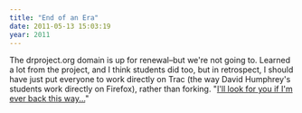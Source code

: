 ```yaml
---
title: "End of an Era"
date: 2011-05-13 15:03:19
year: 2011
---
```

The drproject.org domain is up for renewal–but we're not going to. Learned a lot from the project, and I think students did too, but in retrospect, I should have just put everyone to work directly on Trac (the way David Humphrey's students work directly on Firefox), rather than forking.  "<a href="http://www.youtube.com/watch?v=OC1EkeCBtzM">I'll look for you if I'm ever back this way...</a>"
